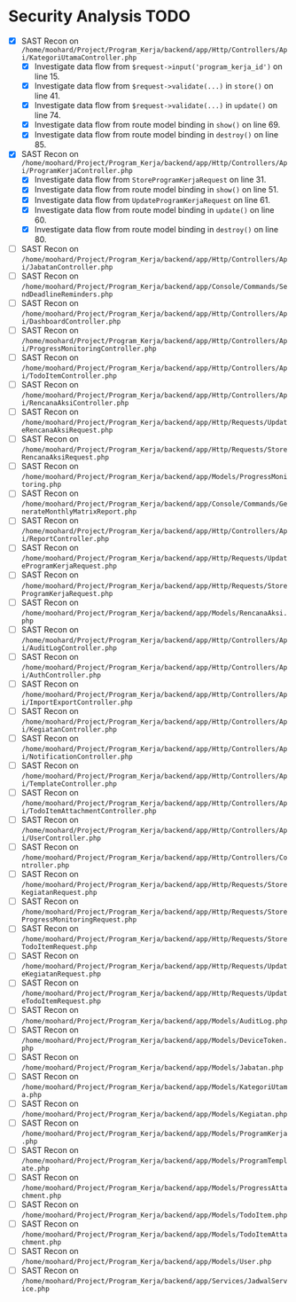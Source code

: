 # Security Analysis TODO

- [x] SAST Recon on `/home/moohard/Project/Program_Kerja/backend/app/Http/Controllers/Api/KategoriUtamaController.php`
  - [x] Investigate data flow from `$request->input('program_kerja_id')` on line 15.
  - [x] Investigate data flow from `$request->validate(...)` in `store()` on line 41.
  - [x] Investigate data flow from `$request->validate(...)` in `update()` on line 74.
  - [x] Investigate data flow from route model binding in `show()` on line 69.
  - [x] Investigate data flow from route model binding in `destroy()` on line 85.
- [x] SAST Recon on `/home/moohard/Project/Program_Kerja/backend/app/Http/Controllers/Api/ProgramKerjaController.php`
  - [x] Investigate data flow from `StoreProgramKerjaRequest` on line 31.
  - [x] Investigate data flow from route model binding in `show()` on line 51.
  - [x] Investigate data flow from `UpdateProgramKerjaRequest` on line 61.
  - [x] Investigate data flow from route model binding in `update()` on line 60.
  - [x] Investigate data flow from route model binding in `destroy()` on line 80.
- [ ] SAST Recon on `/home/moohard/Project/Program_Kerja/backend/app/Http/Controllers/Api/JabatanController.php`
- [ ] SAST Recon on `/home/moohard/Project/Program_Kerja/backend/app/Console/Commands/SendDeadlineReminders.php`
- [ ] SAST Recon on `/home/moohard/Project/Program_Kerja/backend/app/Http/Controllers/Api/DashboardController.php`
- [ ] SAST Recon on `/home/moohard/Project/Program_Kerja/backend/app/Http/Controllers/Api/ProgressMonitoringController.php`
- [ ] SAST Recon on `/home/moohard/Project/Program_Kerja/backend/app/Http/Controllers/Api/TodoItemController.php`
- [ ] SAST Recon on `/home/moohard/Project/Program_Kerja/backend/app/Http/Controllers/Api/RencanaAksiController.php`
- [ ] SAST Recon on `/home/moohard/Project/Program_Kerja/backend/app/Http/Requests/UpdateRencanaAksiRequest.php`
- [ ] SAST Recon on `/home/moohard/Project/Program_Kerja/backend/app/Http/Requests/StoreRencanaAksiRequest.php`
- [ ] SAST Recon on `/home/moohard/Project/Program_Kerja/backend/app/Models/ProgressMonitoring.php`
- [ ] SAST Recon on `/home/moohard/Project/Program_Kerja/backend/app/Console/Commands/GenerateMonthlyMatrixReport.php`
- [ ] SAST Recon on `/home/moohard/Project/Program_Kerja/backend/app/Http/Controllers/Api/ReportController.php`
- [ ] SAST Recon on `/home/moohard/Project/Program_Kerja/backend/app/Http/Requests/UpdateProgramKerjaRequest.php`
- [ ] SAST Recon on `/home/moohard/Project/Program_Kerja/backend/app/Http/Requests/StoreProgramKerjaRequest.php`
- [ ] SAST Recon on `/home/moohard/Project/Program_Kerja/backend/app/Models/RencanaAksi.php`
- [ ] SAST Recon on `/home/moohard/Project/Program_Kerja/backend/app/Http/Controllers/Api/AuditLogController.php`
- [ ] SAST Recon on `/home/moohard/Project/Program_Kerja/backend/app/Http/Controllers/Api/AuthController.php`
- [ ] SAST Recon on `/home/moohard/Project/Program_Kerja/backend/app/Http/Controllers/Api/ImportExportController.php`
- [ ] SAST Recon on `/home/moohard/Project/Program_Kerja/backend/app/Http/Controllers/Api/KegiatanController.php`
- [ ] SAST Recon on `/home/moohard/Project/Program_Kerja/backend/app/Http/Controllers/Api/NotificationController.php`
- [ ] SAST Recon on `/home/moohard/Project/Program_Kerja/backend/app/Http/Controllers/Api/TemplateController.php`
- [ ] SAST Recon on `/home/moohard/Project/Program_Kerja/backend/app/Http/Controllers/Api/TodoItemAttachmentController.php`
- [ ] SAST Recon on `/home/moohard/Project/Program_Kerja/backend/app/Http/Controllers/Api/UserController.php`
- [ ] SAST Recon on `/home/moohard/Project/Program_Kerja/backend/app/Http/Controllers/Controller.php`
- [ ] SAST Recon on `/home/moohard/Project/Program_Kerja/backend/app/Http/Requests/StoreKegiatanRequest.php`
- [ ] SAST Recon on `/home/moohard/Project/Program_Kerja/backend/app/Http/Requests/StoreProgressMonitoringRequest.php`
- [ ] SAST Recon on `/home/moohard/Project/Program_Kerja/backend/app/Http/Requests/StoreTodoItemRequest.php`
- [ ] SAST Recon on `/home/moohard/Project/Program_Kerja/backend/app/Http/Requests/UpdateKegiatanRequest.php`
- [ ] SAST Recon on `/home/moohard/Project/Program_Kerja/backend/app/Http/Requests/UpdateTodoItemRequest.php`
- [ ] SAST Recon on `/home/moohard/Project/Program_Kerja/backend/app/Models/AuditLog.php`
- [ ] SAST Recon on `/home/moohard/Project/Program_Kerja/backend/app/Models/DeviceToken.php`
- [ ] SAST Recon on `/home/moohard/Project/Program_Kerja/backend/app/Models/Jabatan.php`
- [ ] SAST Recon on `/home/moohard/Project/Program_Kerja/backend/app/Models/KategoriUtama.php`
- [ ] SAST Recon on `/home/moohard/Project/Program_Kerja/backend/app/Models/Kegiatan.php`
- [ ] SAST Recon on `/home/moohard/Project/Program_Kerja/backend/app/Models/ProgramKerja.php`
- [ ] SAST Recon on `/home/moohard/Project/Program_Kerja/backend/app/Models/ProgramTemplate.php`
- [ ] SAST Recon on `/home/moohard/Project/Program_Kerja/backend/app/Models/ProgressAttachment.php`
- [ ] SAST Recon on `/home/moohard/Project/Program_Kerja/backend/app/Models/TodoItem.php`
- [ ] SAST Recon on `/home/moohard/Project/Program_Kerja/backend/app/Models/TodoItemAttachment.php`
- [ ] SAST Recon on `/home/moohard/Project/Program_Kerja/backend/app/Models/User.php`
- [ ] SAST Recon on `/home/moohard/Project/Program_Kerja/backend/app/Services/JadwalService.php`